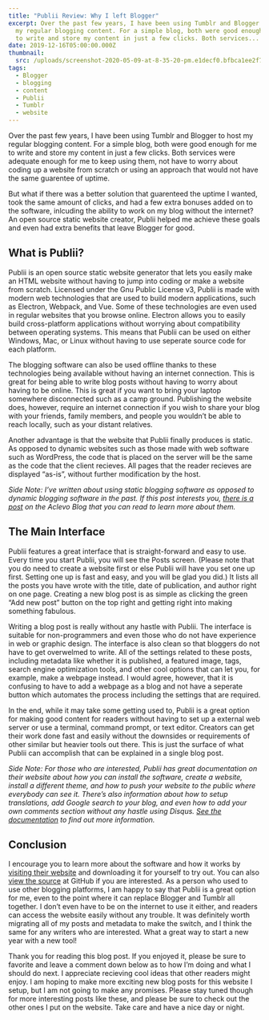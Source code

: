 ```yaml
---
title: "Publii Review: Why I left Blogger"
excerpt: Over the past few years, I have been using Tumblr and Blogger to host
  my regular blogging content. For a simple blog, both were good enough for me
  to write and store my content in just a few clicks. Both services...
date: 2019-12-16T05:00:00.000Z
thumbnail: 
  src: /uploads/screenshot-2020-05-09-at-8-35-20-pm.e1decf0.bfbca1ee2f737b18203658b22a411fa3.png
tags:
  - Blogger
  - blogging
  - content
  - Publii
  - Tumblr
  - website
---
```

Over the past few years, I have been using Tumblr and Blogger to host my regular blogging content. For a simple blog, both were good enough for me to write and store my content in just a few clicks. Both services were adequate enough for me to keep using them, not have to worry about coding up a website from scratch or using an approach that would not have the same guarentee of uptime.

But what if there was a better solution that guarenteed the uptime I wanted, took the same amount of clicks, and had a few extra bonuses added on to the software, inlcuding the ability to work on my blog without the internet? An open source static website creator, Publii helped me achieve these goals and even had extra benefits that leave Blogger for good.

## What is Publii?

Publii is an open source static website generator that lets you easily make an HTML website without having to jump into coding or make a website from scratch. Licensed under the Gnu Public License v3, Publii is made with modern web technologies that are used to build modern applications, such as Electron, Webpack, and Vue. Some of these technologies are even used in regular websites that you browse online. Electron allows you to easily build cross-platform applications without worrying about compatibility between operating systems. This means that Publii can be used on either Windows, Mac, or Linux without having to use seperate source code for each platform.

The blogging software can also be used offline thanks to these technologies being available without having an internet connection. This is great for being able to write blog posts without having to worry about having to be online. This is great if you want to bring your laptop somewhere disconnected such as a camp ground. Publishing the website does, however, require an internet connection if you wish to share your blog with your friends, family members, and people you wouldn’t be able to reach locally, such as your distant relatives.

Another advantage is that the website that Publii finally produces is static. As opposed to dynamic websites such as those made with web software such as WordPress, the code that is placed on the server will be the same as the code that the client recieves. All pages that the reader recieves are displayed “as-is”, without further modification by the host.

*Side Note: I’ve written about using static blogging software as opposed to dynamic blogging software in the past. If this post interests you, [there is a post](<>) on the Aclevo Blog that you can read to learn more about them.*

## The Main Interface

Publii features a great interface that is straight-forward and easy to use. Every time you start Publii, you will see the Posts screen. (Please note that you do need to create a website first or else Publii will have you set one up first. Setting one up is fast and easy, and you will be glad you did.) It lists all the posts you have wrote with the title, date of publication, and author right on one page. Creating a new blog post is as simple as clicking the green “Add new post” button on the top right and getting right into making something fabulous.

Writing a blog post is really without any hastle with Publii. The interface is suitable for non-programmers and even those who do not have experience in web or graphic design. The interface is also clean so that bloggers do not have to get overwelmed to write. All of the settings related to these posts, including metadata like whether it is published, a featured image, tags, search engine optimization tools, and other cool options that can let you, for example, make a webpage instead. I would agree, however, that it is confusing to have to add a webpage as a blog and not have a seperate button which automates the process including the settings that are required.

In the end, while it may take some getting used to, Publii is a great option for making good content for readers without having to set up a external web server or use a terminal, command prompt, or text editor. Creators can get their work done fast and easily without the downsides or requirements of other similar but heavier tools out there. This is just the surface of what Publii can accomplish that can be explained in a single blog post.

*Side Note: For those who are interested, Publii has great documentation on their website about how you can install the software, create a website, install a different theme, and how to push your website to the public where everybody can see it. There’s also information about how to setup translations, add Google search to your blog, and even how to add your own comments section without any hastle using Disqus. [See the documentation](<>) to find out more information.*

## Conclusion

I encourage you to learn more about the software and how it works by [visiting their website](<>) and downloading it for yourself to try out. You can also [view the source](<>) at GitHub if you are interested. As a person who used to use other blogging platforms, I am happy to say that Publii is a great option for me, even to the point where it can replace Blogger and Tumblr all together. I don’t even have to be on the internet to use it either, and readers can access the website easily without any trouble. It was definitely worth migrating all of my posts and metadata to make the switch, and I think the same for any writers who are interested. What a great way to start a new year with a new tool!

Thank you for reading this blog post. If you enjoyed it, please be sure to favorite and leave a comment down below as to how I’m doing and what I should do next. I appreciate recieving cool ideas that other readers might enjoy. I am hoping to make more exciting new blog posts for this website I setup, but I am not going to make any promises. Please stay tuned though for more interesting posts like these, and please be sure to check out the other ones I put on the website. Take care and have a nice day or night.